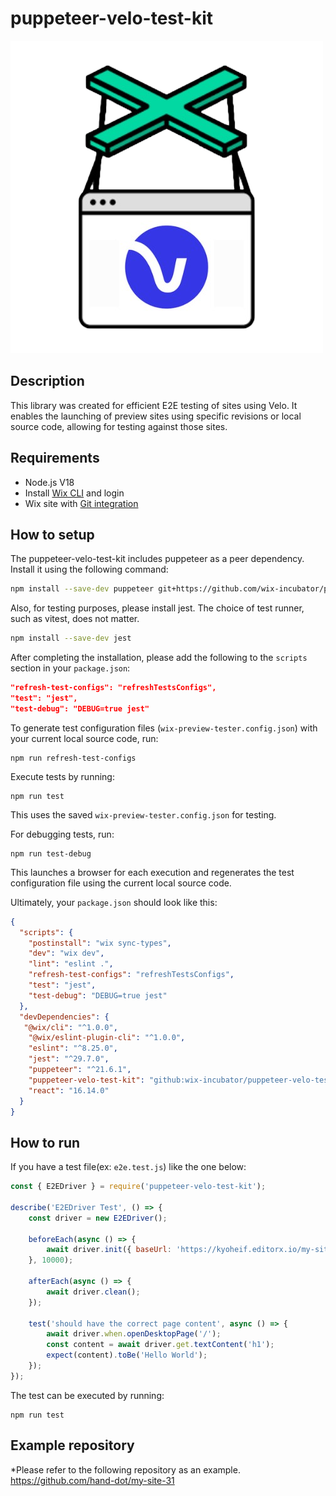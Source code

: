 # puppeteer-velo-test-kit

![logo](./puppeteer-velo-test-kit.png)

## Description

This library was created for efficient E2E testing of sites using Velo. It enables the launching of preview sites using specific revisions or local source code, allowing for testing against those sites.

## Requirements

- Node.js V18
- Install [Wix CLI](https://dev.wix.com/docs/develop-websites/articles/workspace-tools/developer-tools/git-integration-wix-cli/working-with-the-wix-cli) and login
- Wix site with [Git integration](https://dev.wix.com/docs/develop-websites/articles/workspace-tools/developer-tools/git-integration-wix-cli/integrating-your-site-with-git-hub)

## How to setup

The puppeteer-velo-test-kit includes puppeteer as a peer dependency. Install it using the following command:

```bash
npm install --save-dev puppeteer git+https://github.com/wix-incubator/puppeteer-velo-test-kit.git
```

Also, for testing purposes, please install jest. The choice of test runner, such as vitest, does not matter.

```bash
npm install --save-dev jest
```

After completing the installation, please add the following to the `scripts` section in your `package.json`:

```json
"refresh-test-configs": "refreshTestsConfigs",
"test": "jest",
"test-debug": "DEBUG=true jest"
```

To generate test configuration files (`wix-preview-tester.config.json`) with your current local source code, run:

```
npm run refresh-test-configs
```

Execute tests by running:

```
npm run test
```

This uses the saved `wix-preview-tester.config.json` for testing.

For debugging tests, run:

```
npm run test-debug
```

This launches a browser for each execution and regenerates the test configuration file using the current local source code.

Ultimately, your `package.json` should look like this:

```json
{
  "scripts": {
    "postinstall": "wix sync-types",
    "dev": "wix dev",
    "lint": "eslint .",
    "refresh-test-configs": "refreshTestsConfigs",
    "test": "jest",
    "test-debug": "DEBUG=true jest"
  },
  "devDependencies": {
   "@wix/cli": "^1.0.0",
    "@wix/eslint-plugin-cli": "^1.0.0",
    "eslint": "^8.25.0",
    "jest": "^29.7.0",
    "puppeteer": "^21.6.1",
    "puppeteer-velo-test-kit": "github:wix-incubator/puppeteer-velo-test-kit",
    "react": "16.14.0"
  }
}
```

## How to run

If you have a test file(ex: `e2e.test.js`) like the one below:

```javascript
const { E2EDriver } = require('puppeteer-velo-test-kit');

describe('E2EDriver Test', () => {
    const driver = new E2EDriver();

    beforeEach(async () => {
        await driver.init({ baseUrl: 'https://kyoheif.editorx.io/my-site-31' });
    }, 10000);

    afterEach(async () => {
        await driver.clean();
    });

    test('should have the correct page content', async () => {
        await driver.when.openDesktopPage('/');
        const content = await driver.get.textContent('h1');
        expect(content).toBe('Hello World');
    });
});
```

The test can be executed by running:

```
npm run test
```


## Example repository

*Please refer to the following repository as an example.  
https://github.com/hand-dot/my-site-31


